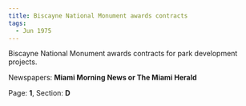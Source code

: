 ```yaml
---  
title: Biscayne National Monument awards contracts  
tags:  
  - Jun 1975  
---  
```

  
Biscayne National Monument awards contracts for park development projects.  
  
Newspapers: **Miami Morning News or The Miami Herald**  
  
Page: **1**, Section: **D** 
